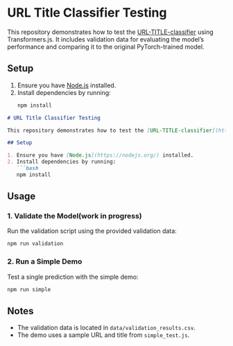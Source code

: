 # URL Title Classifier Testing

This repository demonstrates how to test the [URL-TITLE-classifier](https://huggingface.co/firefoxrecap/URL-TITLE-classifier) using Transformers.js. It includes validation data for evaluating the model’s performance and comparing it to the original PyTorch-trained model.

## Setup

1. Ensure you have [Node.js](https://nodejs.org/) installed.
2. Install dependencies by running:
   ```bash
   npm install
```markdown
# URL Title Classifier Testing

This repository demonstrates how to test the [URL-TITLE-classifier](https://huggingface.co/firefoxrecap/URL-TITLE-classifier) using Transformers.js. It includes validation data for evaluating the model’s performance and comparing it to the original PyTorch-trained model.

## Setup

1. Ensure you have [Node.js](https://nodejs.org/) installed.
2. Install dependencies by running:
   ```bash
   npm install
   ```

## Usage

### 1. Validate the Model(work in progress)
Run the validation script using the provided validation data:
```bash
npm run validation
```

### 2. Run a Simple Demo
Test a single prediction with the simple demo:
```bash
npm run simple
```

## Notes

- The validation data is located in `data/validation_results.csv`.
- The demo uses a sample URL and title from `simple_test.js`.